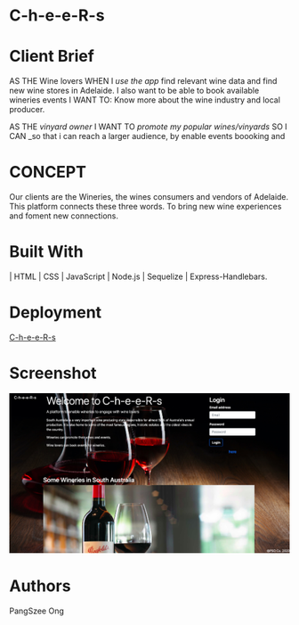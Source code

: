 # C-h-e-e-R-s

# Client Brief

AS THE Wine lovers
WHEN I _use the app_ find relevant wine data and find new wine stores in Adelaide.
I also want to be able to book available wineries events 
I WANT TO: Know more about the wine industry and local producer.

AS THE _vinyard owner_
I WANT TO _promote my popular wines/vinyards_
SO I CAN _so that i can reach a larger audience, by enable events boooking and 

# CONCEPT 
Our clients are the Wineries, the wines consumers and vendors of Adelaide. This platform connects these three words. To bring new wine experiences and foment new connections.

# Built With
| HTML | CSS | JavaScript | Node.js | Sequelize | Express-Handlebars. 

# Deployment
<a href="https://limitless-mesa-21447.herokuapp.com/">C-h-e-e-R-s</a>

# Screenshot
<img src="./public/img/screenshot.png" alt="screenshot">

# Authors
PangSzee Ong



